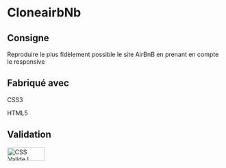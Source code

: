 # CloneairbNb

## Consigne

Reproduire le plus fidèlement possible le site AirBnB en prenant en compte le responsive

## Fabriqué avec

CSS3

HTML5


## Validation

<p>
<a href="http://jigsaw.w3.org/css-validator/check/referer">
    <img style="border:0;width:88px;height:31px"
        src="http://jigsaw.w3.org/css-validator/images/vcss-blue"
        alt="CSS Valide !" />
    </a>
</p>
       
